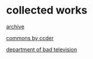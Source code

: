# collected works

[archive](https://stefmeul.github.io/archive/)

  [commons by ccder](https://bittube.video/video-channels/commons/videos)

  [department of bad television](https://www.transdisciplinary.art/department-of-bad-television/)

